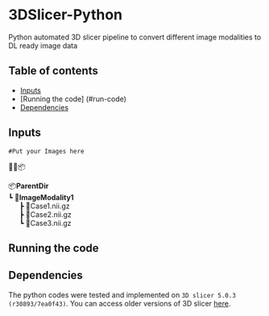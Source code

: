 # 3DSlicer-Python
Python automated 3D slicer pipeline to convert different image modalities to DL ready image data


## Table of contents

* [Inputs](#inputs)
* [Running the code] (#run-code)
* [Dependencies](#dependencies)

## Inputs
```#Put your Images here```  

📂📜📦 

📦**ParentDir**  
  ┗ 📂**ImageModality1**  
&ensp; &ensp;    ┣ 📜Case1.nii.gz  
&ensp; &ensp;    ┣ 📜Case2.nii.gz   
&ensp; &ensp;    ┗ 📜Case3.nii.gz   
## Running the code



## Dependencies
The python codes were tested and implemented on ```3D slicer 5.0.3 (r30893/7ea0f43)```. You can access older versions of 3D slicer [here](https://slicer-packages.kitware.com/#collection/5f4474d0e1d8c75dfc70547e/folder/5f4474d0e1d8c75dfc705482).